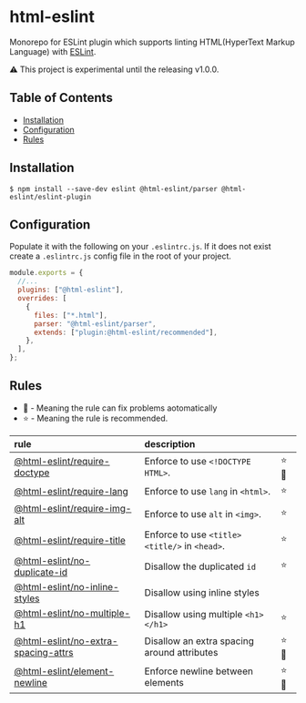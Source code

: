 # html-eslint

Monorepo for ESLint plugin which supports linting HTML(HyperText Markup Language) with [ESLint](https://github.com/eslint/eslint).

⚠️ This project is experimental until the releasing v1.0.0.

## Table of Contents

- [Installation](#Installation)
- [Configuration](#Configuration)
- [Rules](#Rules)

## Installation

```
$ npm install --save-dev eslint @html-eslint/parser @html-eslint/eslint-plugin
```

## Configuration

Populate it with the following on your `.eslintrc.js`. If it does not exist create a `.eslintrc.js` config file in the root of your project.

```js
module.exports = {
  //...
  plugins: ["@html-eslint"],
  overrides: [
    {
      files: ["*.html"],
      parser: "@html-eslint/parser",
      extends: ["plugin:@html-eslint/recommended"],
    },
  ],
};
```

## Rules

- 🔧 - Meaning the rule can fix problems aotomatically
- ⭐ - Meaning the rule is recommended.

| rule                                                                                                | description                                   |       |
| :-------------------------------------------------------------------------------------------------- | :-------------------------------------------- | :---- |
| [@html-eslint/require-doctype](/packages/eslint-plugin/docs/rules/require-doctype.md)               | Enforce to use `<!DOCTYPE HTML>`.             | ⭐ 🔧 |
| [@html-eslint/require-lang](/packages/eslint-plugin/docs/rules/require-lang.md)                     | Enforce to use `lang` in `<html>`.            | ⭐    |
| [@html-eslint/require-img-alt](/packages/eslint-plugin/docs/rules/require-img-alt.md)               | Enforce to use `alt` in `<img>`.              | ⭐    |
| [@html-eslint/require-title](/packages/eslint-plugin/docs/rules/require-title.md)                   | Enforce to use `<title><title/>` in `<head>`. | ⭐    |
| [@html-eslint/no-duplicate-id](/packages/eslint-plugin/docs/rules/no-duplicate-id.md)               | Disallow the duplicated `id`                  | ⭐    |
| [@html-eslint/no-inline-styles](/packages/eslint-plugin/docs/rules/no-inline-styles.md)             | Disallow using inline styles                  |       |
| [@html-eslint/no-multiple-h1](/packages/eslint-plugin/docs/rules/no-multiple-h1.md)                 | Disallow using multiple `<h1></h1>`           | ⭐    |
| [@html-eslint/no-extra-spacing-attrs](/packages/eslint-plugin/docs/rules/no-extra-spacing-attrs.md) | Disallow an extra spacing around attributes   | ⭐ 🔧 |
| [@html-eslint/element-newline](/packages/eslint-plugin/docs/rules/element-newline.md) | Enforce newline between elements   | ⭐ 🔧 |
